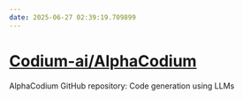 ```yaml
---
date: 2025-06-27 02:39:19.709899
---
```


# [Codium-ai/AlphaCodium](https://github.com/Codium-ai/AlphaCodium)

AlphaCodium GitHub repository: Code generation using LLMs